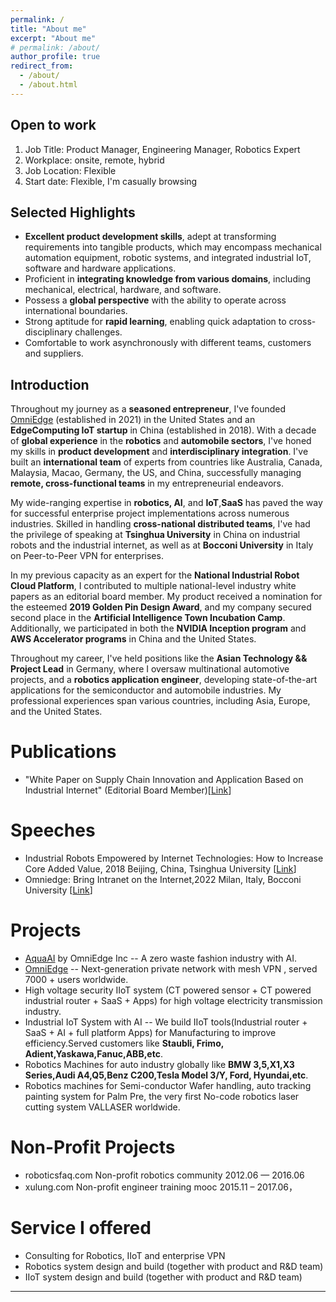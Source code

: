 ```yaml
---
permalink: /
title: "About me"
excerpt: "About me"
# permalink: /about/
author_profile: true
redirect_from: 
  - /about/
  - /about.html
---
```


## Open to work

1. Job Title: Product Manager, Engineering Manager, Robotics Expert
2. Workplace: onsite, remote, hybrid
3. Job Location: Flexible
4. Start date: Flexible, I'm casually browsing

## Selected Highlights

- **Excellent product development skills**, adept at transforming requirements into tangible products, which may encompass mechanical automation equipment, robotic systems, and integrated industrial IoT,  software and hardware applications.
- Proficient in **integrating knowledge from various domains**, including mechanical, electrical, hardware, and software.
- Possess a **global perspective** with the ability to operate across international boundaries.
- Strong aptitude for **rapid learning**, enabling quick adaptation to cross-disciplinary challenges.
- Comfortable to work asynchronously with different teams, customers and suppliers. 

## Introduction 

Throughout my journey as a **seasoned entrepreneur**, I've founded [OmniEdge](https://omniedge.io) (established in 2021) in the United States and an **EdgeComputing IoT startup** in China (established in 2018). With a decade of **global experience** in the **robotics** and **automobile sectors**, I've honed my skills in **product development** and **interdisciplinary integration**. I've built an **international team** of experts from countries like Australia, Canada, Malaysia, Macao, Germany, the US, and China, successfully managing **remote, cross-functional teams** in my entrepreneurial endeavors.

My wide-ranging expertise in **robotics, AI**, and **IoT**,**SaaS** has paved the way for successful enterprise project implementations across numerous industries. Skilled in handling **cross-national distributed teams**, I've had the privilege of speaking at **Tsinghua University** in China on industrial robots and the industrial internet, as well as at **Bocconi University** in Italy on Peer-to-Peer VPN for enterprises.

In my previous capacity as an expert for the **National Industrial Robot Cloud Platform**, I contributed to multiple national-level industry white papers as an editorial board member. My product received a nomination for the esteemed **2019 Golden Pin Design Award**, and my company secured second place in the **Artificial Intelligence Town Incubation Camp**. Additionally, we participated in both the **NVIDIA Inception program** and **AWS Accelerator programs** in China and the United States.

Throughout my career, I've held positions like the **Asian Technology && Project Lead** in Germany, where I oversaw multinational automotive projects, and a **robotics application engineer**, developing state-of-the-art applications for the semiconductor and automobile industries. My professional experiences span various countries, including Asia, Europe, and the United States.


Publications
======

* "White Paper on Supply Chain Innovation and Application Based on Industrial Internet" (Editorial Board Member)[[Link](http://www.aii-alliance.org/index/c145/n2702.html)]

Speeches
====

* Industrial Robots Empowered by Internet Technologies: How to Increase Core Added Value, 2018 Beijing, China, Tsinghua University [[Link](https://mp.weixin.qq.com/s/2VkoWdY9KRkDBAjkCC4imw)]
* Omniedge: Bring Intranet on the Internet,2022 Milan, Italy, Bocconi University [[Link](https://www.ntop.org/ntopconf2022/?lang=en)]


Projects
====

* [AquaAI](https://aquaai.net) by OmniEdge Inc -- A zero waste fashion industry with AI. 
* [OmniEdge](https://github.com/omniedgeio) -- Next-generation private network with mesh VPN , served 7000 + users worldwide.
* High voltage security IIoT system (CT powered sensor  + CT powered industrial router + SaaS + Apps) for high voltage electricity transmission industry.  
* Industrial IoT System with AI -- We build IIoT tools(Industrial router + SaaS + AI + full platform Apps) for Manufacturing to improve efficiency.Served customers like **Staubli, Frimo, Adient,Yaskawa,Fanuc,ABB,etc**. 
* Robotics Machines for auto industry globally like **BMW 3,5,X1,X3 Series,Audi A4,Q5,Benz C200,Tesla Model 3/Y, Ford, Hyundai,etc**.
* Robotics machines for Semi-conductor Wafer handling, auto tracking painting system for Palm Pre, the very first No-code robotics laser cutting system VALLASER worldwide. 

Non-Profit Projects
====

* roboticsfaq.com Non-profit robotics community 2012.06 — 2016.06
* xulung.com Non-profit engineer training mooc 2015.11 – 2017.06，


Service I offered
===
* Consulting for Robotics, IIoT and enterprise VPN
* Robotics system design and build (together with product and R&D team)
* IIoT system design and build (together with product and R&D team)


----
